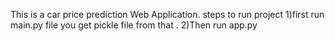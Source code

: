 This is a car price prediction Web Application.
steps to run project
1)first run main.py file you get pickle file from that .
2)Then run app.py
